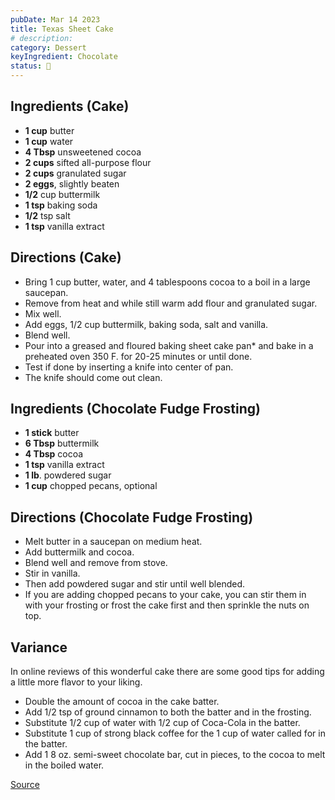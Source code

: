 ```yaml
---
pubDate: Mar 14 2023
title: Texas Sheet Cake
# description:
category: Dessert
keyIngredient: Chocolate
status: 🤔
---
```


## Ingredients (Cake)
- **1 cup** butter
- **1 cup** water
- **4 Tbsp** unsweetened cocoa
- **2 cups** sifted all-purpose flour
- **2 cups** granulated sugar
- **2 eggs**, slightly beaten
- **1/2** cup buttermilk
- **1 tsp** baking soda
- **1/2** tsp salt
- **1 tsp** vanilla extract

## Directions (Cake)
- Bring 1 cup butter, water, and 4 tablespoons cocoa to a boil in a large saucepan.
- Remove from heat and while still warm add flour and granulated sugar.
- Mix well.
- Add eggs, 1/2 cup buttermilk, baking soda, salt and vanilla. 
- Blend well.
- Pour into a greased and floured baking sheet cake pan* and bake in a preheated oven 350 F. for 20-25 minutes or until done.
- Test if done by inserting a knife into center of pan.
- The knife should come out clean.

## Ingredients (Chocolate Fudge Frosting)
- **1 stick** butter
- **6 Tbsp** buttermilk
- **4 Tbsp** cocoa
- **1 tsp** vanilla extract
- **1 lb**. powdered sugar
- **1 cup** chopped pecans, optional

## Directions (Chocolate Fudge Frosting)
- Melt butter in a saucepan on medium heat.
- Add buttermilk and cocoa.
- Blend well and remove from stove. 
- Stir in vanilla.
- Then add powdered sugar and stir until well blended.
- If you are adding chopped pecans to your cake,  you can stir them in with your frosting or frost the cake first and then sprinkle the nuts on top. 

## Variance
In online reviews of this wonderful cake there are some good tips for adding a little more flavor to your liking. 
- Double the amount of cocoa in the cake batter.
- Add 1/2 tsp of ground cinnamon to both the batter and in the frosting.
- Substitute 1/2 cup of water with 1/2 cup of Coca-Cola in the batter. 
- Substitute 1 cup of strong black coffee for the 1 cup of water called for in the batter.
- Add 1 8 oz. semi-sweet chocolate bar, cut in pieces, to the cocoa to melt in the boiled water. 

[Source](https://www.old-fashion-recipe.com/texassheetcakerecipe.html)
